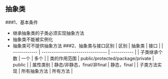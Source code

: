 ## 抽象类
###1、基本条件
* 继承抽象类的子类必须实现抽象方法
* 抽象类不能被实例化
* 抽象类可不提供抽象方法
###2、抽象类与接口区别
| 区别         | 抽象类                           | 接口        |
| ------------ | -------------------------------- | ----------- |
| 子类继承个数 | 一个                             | 多个        |
| 类的作用范围 | public/protected/package/private | public      |
| 属性类别     | 静态/非静态，final/非final       | 静态，final |
| 子类方法实现     | 所有抽象方法       | 所有方法 |


